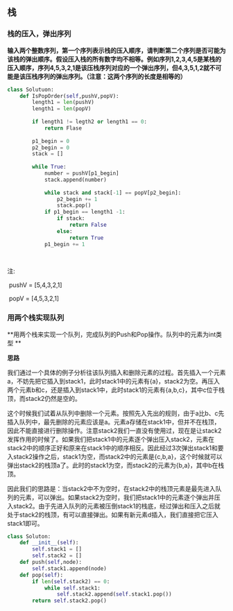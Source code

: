 ## 栈

### 栈的压入，弹出序列

**输入两个整数序列，第一个序列表示栈的压入顺序，请判断第二个序列是否可能为该栈的弹出顺序。假设压入栈的所有数字均不相等。例如序列1,2,3,4,5是某栈的压入顺序，序列4,5,3,2,1是该压栈序列对应的一个弹出序列，但4,3,5,1,2就不可能是该压栈序列的弹出序列。（注意：这两个序列的长度是相等的）**

~~~python
class Solutuon:
    def IsPopOrder(self,pushV,popV):
        length1 = len(pushV)
        length1 = len(popV)
        
        if length1 != legth2 or length1 == 0:
            return Flase
        
        p1_begin = 0
        p2_begin = 0
        stack = []
        
        while True:
            number = pushV[p1_begin]
            stack.append(number)
            
            while stack and stack[-1] == popV[p2_begin]:
                p2_begin += 1
                stack.pop()
            if p1_begin == length1 -1:
                if stack:
                    return False
                else:
                    return True
            p1_begin += 1
            
             
~~~

注:  	       

​            pushV = [5,4,3,2,1] 

​            popV = [4,5,3,2,1]

### 用两个栈实现队列

**用两个栈来实现一个队列，完成队列的Push和Pop操作。队列中的元素为int类型 **

**思路**

我们通过一个具体的例子分析往该队列插入和删除元素的过程。首先插入一个元素a，不妨先把它插入到stack1，此时stack1中的元素有{a}，stack2为空。再压入两个元素b和c，还是插入到stack1中，此时stack1的元素有{a,b,c}，其中c位于栈顶，而stack2仍然是空的。 

这个时候我们试着从队列中删除一个元素。按照先入先出的规则，由于a比b、c先插入队列中，最先删除的元素应该是a。元素a存储在stack1中，但并不在栈顶，因此不能直接进行删除操作。注意stack2我们一直没有使用过，现在是让stack2发挥作用的时候了。如果我们把stack1中的元素逐个弹出压入stack2，元素在stack2中的顺序正好和原来在stack1中的顺序相反。因此经过3次弹出stack1和要入stack2操作之后，stack1为空，而stack2中的元素是{c,b,a}，这个时候就可以弹出stack2的栈顶a了。此时的stack1为空，而stack2的元素为{b,a}，其中b在栈顶。 

因此我们的思路是：当stack2中不为空时，在stack2中的栈顶元素是最先进入队列的元素，可以弹出。如果stack2为空时，我们把stack1中的元素逐个弹出并压入stack2。由于先进入队列的元素被压倒stack1的栈底，经过弹出和压入之后就处于stack2的栈顶，有可以直接弹出。如果有新元素d插入，我们直接把它压入stack1即可。 

~~~python
class Soluton:
    def __init__(self):
        self.stack1 = []
        self.stack2 = []
    def push(self,node):
        self.stack1.append(node)
    def pop(self):
        if len(self.stack2) == 0:
            while self.stack1:
                self.stack2.append(self.stack1.pop())
        return self.stack2.pop()
~~~

